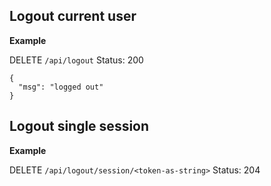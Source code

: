 ## Logout current user

**Example**

DELETE `/api/logout`
Status: 200

```
{
  "msg": "logged out"
}
```

## Logout single session 

**Example**

DELETE `/api/logout/session/<token-as-string>`
Status: 204

